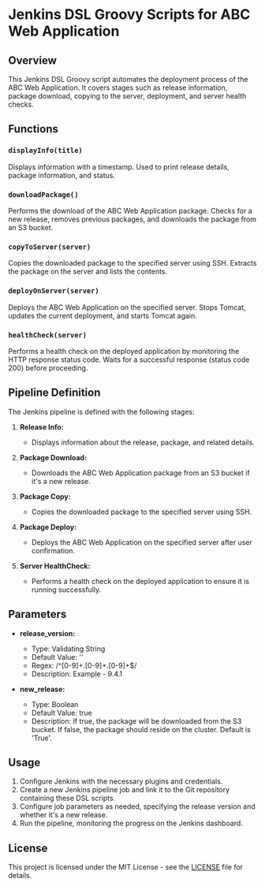 # Jenkins DSL Groovy Scripts for ABC Web Application

## Overview

This Jenkins DSL Groovy script automates the deployment process of the ABC Web Application. It covers stages such as release information, package download, copying to the server, deployment, and server health checks.

## Functions

### `displayInfo(title)`

Displays information with a timestamp. Used to print release details, package information, and status.

### `downloadPackage()`

Performs the download of the ABC Web Application package. Checks for a new release, removes previous packages, and downloads the package from an S3 bucket.

### `copyToServer(server)`

Copies the downloaded package to the specified server using SSH. Extracts the package on the server and lists the contents.

### `deployOnServer(server)`

Deploys the ABC Web Application on the specified server. Stops Tomcat, updates the current deployment, and starts Tomcat again.

### `healthCheck(server)`

Performs a health check on the deployed application by monitoring the HTTP response status code. Waits for a successful response (status code 200) before proceeding.

## Pipeline Definition

The Jenkins pipeline is defined with the following stages:

1. **Release Info:**
   - Displays information about the release, package, and related details.

2. **Package Download:**
   - Downloads the ABC Web Application package from an S3 bucket if it's a new release.

3. **Package Copy:**
   - Copies the downloaded package to the specified server using SSH.

4. **Package Deploy:**
   - Deploys the ABC Web Application on the specified server after user confirmation.

5. **Server HealthCheck:**
   - Performs a health check on the deployed application to ensure it is running successfully.

## Parameters

- **release_version:**
  - Type: Validating String
  - Default Value: ''
  - Regex: /^[0-9]+.[0-9]+.[0-9]+$/
  - Description: Example - 9.4.1

- **new_release:**
  - Type: Boolean
  - Default Value: true
  - Description: If true, the package will be downloaded from the S3 bucket. If false, the package should reside on the cluster. Default is 'True'.

## Usage

1. Configure Jenkins with the necessary plugins and credentials.
2. Create a new Jenkins pipeline job and link it to the Git repository containing these DSL scripts.
3. Configure job parameters as needed, specifying the release version and whether it's a new release.
4. Run the pipeline, monitoring the progress on the Jenkins dashboard.

## License

This project is licensed under the MIT License - see the [LICENSE](LICENSE) file for details.
